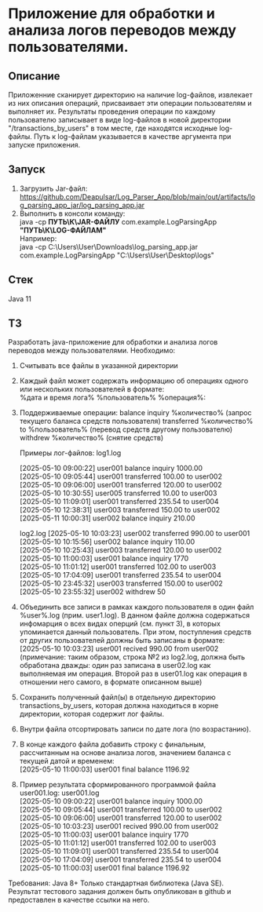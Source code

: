 # Приложение для обработки и анализа логов переводов между пользователями.

## Описание
Приложенние сканирует директорию на наличие log-файлов, извлекает из них описания операций, присваивает эти операции
пользователям и выполняет их. Результаты проведения операции по каждому пользователю записывает в виде log-файлов
в новой директории "/transactions_by_users" в том месте, где находятся исходные log-файлы.
Путь к log-файлам указывается в качестве аргумента при запуске приложения.  

## Запуск
1) Загрузить Jar-файл:\
https://github.com/Deapulsar/Log_Parser_App/blob/main/out/artifacts/log_parsing_app_jar/log_parsing_app.jar
2) Выполнить в консоли команду:\
java -cp __ПУТЬ\К\JAR-ФАЙЛУ__ com.example.LogParsingApp __"ПУТЬ\К\LOG-ФАЙЛАМ"__\
Например:\
java -cp C:\Users\User\Downloads\log_parsing_app.jar com.example.LogParsingApp "C:\Users\User\Desktop\logs"

## Стек
Java 11

## ТЗ

Разработать java-приложение для обработки и анализа логов переводов между пользователями.
Необходимо:
1. Считывать все файлы в указанной директории
2. Каждый файл может содержать информацию об операциях одного или нескольких пользователей в формате:\
%дата и время лога% %пользователь% %операция%:
3. Поддерживаемые операции:
balance inquiry %количество% (запрос текущего баланса средств пользователя)
transferred %количество% to %пользователь% (перевод средств другому пользователю)
withdrew %количество% (снятие средств)

    Примеры лог-файлов:
    log1.log

    [2025-05-10 09:00:22] user001 balance inquiry 1000.00\
[2025-05-10 09:05:44] user001 transferred 100.00 to user002\
[2025-05-10 09:06:00] user001 transferred 120.00 to user002\
[2025-05-10 10:30:55] user005 transferred 10.00 to user003\
[2025-05-10 11:09:01] user001 transferred 235.54 to user004\
[2025-05-10 12:38:31] user003 transferred 150.00 to user002\
[2025-05-11 10:00:31] user002 balance inquiry 210.00

    log2.log
[2025-05-10 10:03:23] user002 transferred 990.00 to user001\
[2025-05-10 10:15:56] user002 balance inquiry 110.00\
[2025-05-10 10:25:43] user003 transferred 120.00 to user002\
[2025-05-10 11:00:03] user001 balance inquiry 1770\
[2025-05-10 11:01:12] user001 transferred 102.00 to user003\
[2025-05-10 17:04:09] user001 transferred 235.54 to user004\
[2025-05-10 23:45:32] user003 transferred 150.00 to user002\
[2025-05-10 23:55:32] user002 withdrew 50

4. Объединить все записи в рамках каждого пользователя в один файл %user%.log (прим. user1.log). 
В данном файле должна содержаться инфомарция о всех видах оперций (см. пункт 3), в которых упоминается данный
пользователь. При этом, поступления средств от других пользователей должны быть записаны в формате:\
    [2025-05-10 10:03:23] user001 recived 990.00 from user002\
(примечание: таким образом, строка №2 из log2.log, должна быть обработана дважды: один раз записана в user02.log как 
выполняемая им операция. Второй раз в user01.log как операция в отношении него самого, в формате описанном выше)

5. Сохранить полученный файл(ы) в отдельную директорию transactions_by_users, которая должна находиться в корне 
директории, которая содержит лог файлы.
6. Внутри файла отсортировать записи по дате лога (по возрастанию).
7. В конце каждого файла добавить строку с финальным, рассчитанным на основе анализа логов, значением баланса с текущей датой и временем:\
    [2025-05-10 11:00:03] user001 final balance 1196.92

8. Пример результата сформированного программой файла user001.log:
    user001.log\
[2025-05-10 09:00:22] user001 balance inquiry 1000.00\
[2025-05-10 09:05:44] user001 transferred 100.00 to user002\
[2025-05-10 09:06:00] user001 transferred 120.00 to user002\
[2025-05-10 10:03:23] user001 recived  990.00 from user002\
[2025-05-10 11:00:03] user001 balance inquiry 1770\
[2025-05-10 11:01:12] user001 transferred 102.00 to user003\
[2025-05-10 11:09:01] user001 transferred 235.54 to user004\
[2025-05-10 17:04:09] user001 transferred 235.54 to user004\
[2025-05-10 11:00:03] user001 final balance 1196.92

Требования:
Java 8+
Только стандартная библиотека (Java SE).
Результат тестового задания должен быть опубликован в github и предоставлен в качестве ссылки на него.




